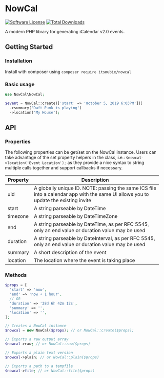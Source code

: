 # NowCal

[![Software License](https://img.shields.io/badge/license-MIT-brightgreen.svg?style=flat-square)](LICENSE)
[![Total Downloads](https://img.shields.io/packagist/dt/itsnubix/nowcal.svg?style=flat-square)](https://packagist.org/packages/itsnubix/nowcal)

A modern PHP library for generating iCalendar v2.0 events.

## Getting Started

### Installation

Install with composer using `composer require itsnubix/nowcal`

### Basic usage

```php
use NowCal\NowCal;

$event = NowCal::create(['start' => 'October 5, 2019 6:03PM']))
  ->summary('Daft Punk is playing')
  ->location('My House');
```

## API

### Properties

The following properties can be get/set on the NowCal instance. Users can take advantage of the set property helpers in the class, i.e.: `$nowcal->location('Event Location');` as they provide a nice syntax to string multiple calls together and support callbacks if necessary.

| Property | Description                                                                                                                         |
| -------- | ----------------------------------------------------------------------------------------------------------------------------------- |
| uid      | A globally unique ID. NOTE: passing the same ICS file into a calendar app with the same UI allows you to update the existing invite |
| start    | A string parseable by DateTime                                                                                                      |
| timezone | A string parseable by DateTimeZone                                                                                                  |
| end      | A string parseable by DateTime, as per RFC 5545, only an end value or duration value may be used                                    |
| duration | A string parseable by DateInterval, as per RFC 5545, only an end value or duration value may be used                                |
| summary  | A short description of the event                                                                                                    |
| location | The location where the event is taking place                                                                                        |

### Methods

```php
$props = [
  'start' => 'now',
  'end' => 'now + 1 hour',
  // OR
  'duration' => '28d 6h 42m 12s',
  'summary' => '',
  'location' => '',
];

// Creates a NowCal instance
$nowcal = new NowCal($props); // or NowCal::create($props);

// Exports a raw output array
$nowcal->raw; // or NowCal::raw($props)

// Exports a plain text version
$nowcal->plain; // or NowCal::plain($props)

// Exports a path to a tempfile
$nowcal->file; // or NowCal::file($props)
```
